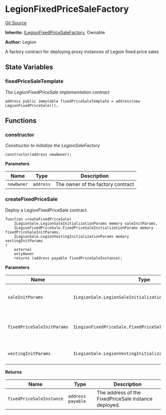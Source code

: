 # LegionFixedPriceSaleFactory
[Git Source](https://github.com/Legion-Team/evm-contracts/blob/1a165deeea33dfd2b1dca142bf23d06b547c39a3/src/factories/LegionFixedPriceSaleFactory.sol)

**Inherits:**
[ILegionFixedPriceSaleFactory](/src/interfaces/factories/ILegionFixedPriceSaleFactory.sol/interface.ILegionFixedPriceSaleFactory.md), Ownable

**Author:**
Legion

A factory contract for deploying proxy instances of Legion fixed price sales


## State Variables
### fixedPriceSaleTemplate
*The LegionFixedPriceSale implementation contract*


```solidity
address public immutable fixedPriceSaleTemplate = address(new LegionFixedPriceSale());
```


## Functions
### constructor

*Constructor to initialize the LegionSaleFactory*


```solidity
constructor(address newOwner);
```
**Parameters**

|Name|Type|Description|
|----|----|-----------|
|`newOwner`|`address`|The owner of the factory contract|


### createFixedPriceSale

Deploy a LegionFixedPriceSale contract.


```solidity
function createFixedPriceSale(
    ILegionSale.LegionSaleInitializationParams memory saleInitParams,
    ILegionFixedPriceSale.FixedPriceSaleInitializationParams memory fixedPriceSaleInitParams,
    ILegionSale.LegionVestingInitializationParams memory vestingInitParams
)
    external
    onlyOwner
    returns (address payable fixedPriceSaleInstance);
```
**Parameters**

|Name|Type|Description|
|----|----|-----------|
|`saleInitParams`|`ILegionSale.LegionSaleInitializationParams`|The Legion sale initialization parameters.|
|`fixedPriceSaleInitParams`|`ILegionFixedPriceSale.FixedPriceSaleInitializationParams`|The fixed price sale specific initialization parameters.|
|`vestingInitParams`|`ILegionSale.LegionVestingInitializationParams`|The vesting initialization parameters.|

**Returns**

|Name|Type|Description|
|----|----|-----------|
|`fixedPriceSaleInstance`|`address payable`|The address of the FixedPriceSale instance deployed.|



